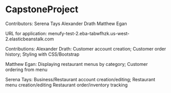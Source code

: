# CapstoneProject

Contributors:
  Serena Tays
  Alexander Drath
  Matthew Egan
  
 URL for application:
  menufy-test-2.eba-tabwfhzk.us-west-2.elasticbeanstalk.com

Contributions:
  Alexander Drath: 
    Customer account creation; 
    Customer order history; 
    Styling with CSS/Bootstrap
    
    
  Matthew Egan: 
    Displaying restaurant menus by category; 
    Customer ordering from menu
    
    
   Serena Tays:
    Business/Restaurant account creation/editing;
    Restaurant menu creation/editing
    Restaurant order/inventory tracking

